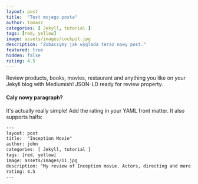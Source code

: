 ```yaml
---
layout: post
title:  "Test mojego posta"
author: tomasz
categories: [ Jekyll, tutorial ]
tags: [red, yellow]
image: assets/images/cockpit.jpg
description: "Zobaczymy jak wyglada teraz nowy post."
featured: true
hidden: false
rating: 4.5
---
```


Review products, books, movies, restaurant and anything you like on your Jekyll blog with Mediumish! JSON-LD ready for review property.

#### Caly nowy paragraph?

It's actually really simple! Add the rating in your YAML front matter. It also supports halfs:

```html
---
layout: post
title:  "Inception Movie"
author: john
categories: [ Jekyll, tutorial ]
tags: [red, yellow]
image: assets/images/11.jpg
description: "My review of Inception movie. Actors, directing and more."
rating: 4.5
---
```
